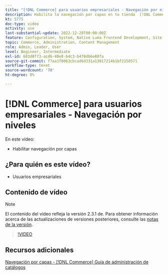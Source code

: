 ```yaml
---
title: "[!DNL Commerce] para usuarios empresariales - Navegación por niveles"
description: Habilita la navegación por capas en tu tienda  [!DNL Commerce] para que los clientes puedan encontrar productos fácil y rápidamente.
kt: 5775
doc-type: video
activity: use
last-substantial-update: 2022-12-28T00:00:00Z
feature: Configuration, System, Native Luma Frontend Development, Site Navigation
topic: Commerce, Administration, Content Management
role: Admin, Leader, User
level: Beginner, Intermediate
exl-id: 683d8f73-acd6-48e8-b4c3-b478db6e88fa
source-git-commit: f7aa1f0063cbcad6d331a13817214b1bf2158571
workflow-type: tm+mt
source-wordcount: '70'
ht-degree: 0%

---
```


# [!DNL Commerce] para usuarios empresariales - Navegación por niveles

En este vídeo:

- Habilitar navegación por capas

## ¿Para quién es este vídeo?

- Usuarios empresariales

## Contenido de vídeo

>[!NOTE]
>
>El contenido del vídeo refleja la versión 2.3.1 de. Para obtener información acerca de las actualizaciones de versiones posteriores, consulte las [notas de la versión](https://experienceleague.adobe.com/docs/commerce-operations/release/notes/overview.html).

>[!VIDEO](https://video.tv.adobe.com/v/36186?quality=12&learn=on)

## Recursos adicionales

[Navegación por capas - [!DNL Commerce] Guía de administración de catálogos](https://experienceleague.adobe.com/docs/commerce-admin/catalog/catalog/navigation/navigation-layered.html)
